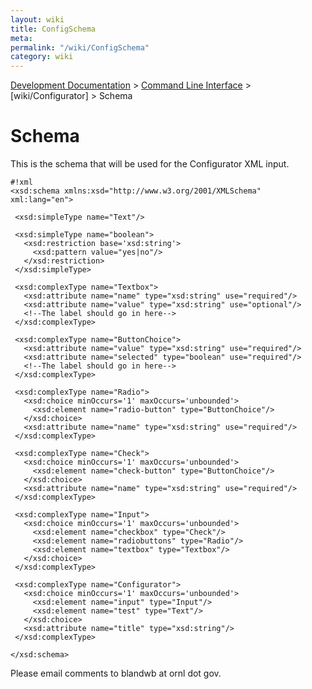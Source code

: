```yaml
---
layout: wiki
title: ConfigSchema
meta: 
permalink: "/wiki/ConfigSchema"
category: wiki
---
```

<!-- Name: ConfigSchema -->
<!-- Version: 3 -->
<!-- Author: wesbland -->

[Development Documentation](/wiki/DevelDocs/) > [Command Line Interface](/wiki/CLI/) > [wiki/Configurator] > Schema

# Schema

This is the schema that will be used for the Configurator XML input.


    #!xml
    <xsd:schema xmlns:xsd="http://www.w3.org/2001/XMLSchema" xml:lang="en">
    
     <xsd:simpleType name="Text"/>
    
     <xsd:simpleType name="boolean">
       <xsd:restriction base='xsd:string'>
         <xsd:pattern value="yes|no"/>
       </xsd:restriction>
     </xsd:simpleType>
    
     <xsd:complexType name="Textbox">
       <xsd:attribute name="name" type="xsd:string" use="required"/>
       <xsd:attribute name="value" type="xsd:string" use="optional"/>
       <!--The label should go in here-->
     </xsd:complexType>
    
     <xsd:complexType name="ButtonChoice">
       <xsd:attribute name="value" type="xsd:string" use="required"/>
       <xsd:attribute name="selected" type="boolean" use="required"/>
       <!--The label should go in here-->
     </xsd:complexType>
    
     <xsd:complexType name="Radio">
       <xsd:choice minOccurs='1' maxOccurs='unbounded'>
         <xsd:element name="radio-button" type="ButtonChoice"/>
       </xsd:choice>
       <xsd:attribute name="name" type="xsd:string" use="required"/>
     </xsd:complexType>
    
     <xsd:complexType name="Check">
       <xsd:choice minOccurs='1' maxOccurs='unbounded'>
         <xsd:element name="check-button" type="ButtonChoice"/>
       </xsd:choice>
       <xsd:attribute name="name" type="xsd:string" use="required"/>
     </xsd:complexType>
    
     <xsd:complexType name="Input">
       <xsd:choice minOccurs='1' maxOccurs='unbounded'>
         <xsd:element name="checkbox" type="Check"/>
         <xsd:element name="radiobuttons" type="Radio"/>
         <xsd:element name="textbox" type="Textbox"/>
       </xsd:choice>
     </xsd:complexType>
    
     <xsd:complexType name="Configurator">
       <xsd:choice minOccurs='1' maxOccurs='unbounded'>
         <xsd:element name="input" type="Input"/>
         <xsd:element name="test" type="Text"/>
       </xsd:choice>
       <xsd:attribute name="title" type="xsd:string"/>
     </xsd:complexType>
    
    </xsd:schema>

Please email comments to blandwb at ornl dot gov.